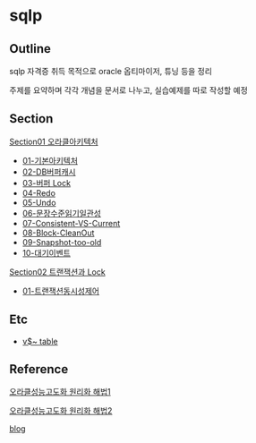 # sqlp



## Outline

sqlp 자격증 취득 목적으로 oracle 옵티마이저, 튜닝 등을 정리

주제를 요약하며 각각 개념을 문서로 나누고, 실습예제를 따로 작성할 예정





## Section

[Section01 오라클아키텍처](docs/section01)

- [01-기본아키텍처](docs/section01/01-기본아키텍처.md)
- [02-DB버퍼캐시](docs/section01/02-DB버퍼캐시.md)
- [03-버퍼 Lock](docs/section01/03-버퍼Lock.md)
- [04-Redo](docs/section01/04-Redo.md)
- [05-Undo](docs/section01/05-Undo.md)
- [06-문장수준읽기일관성](docs/section01/06-문장수준읽기일관성.md)
- [07-Consistent-VS-Current](docs/section01/07-Consistent-VS-Current.md)
- [08-Block-CleanOut](docs/section01/08-Block-CleanOut.md)
- [09-Snapshot-too-old](docs/section01/09-Snapshot-too-old.md)
- [10-대기이벤트](docs/section01/10-대기이벤트.md)

[Section02 트랜잭션과 Lock](docs/section02/00-outline.md)

- [01-트랜잭션동시성제어](docs/section02/01-트랜잭션동시성제어)





## Etc

- [v$~ table](docs/table/Dynamic-Performance-View.md)





## Reference

[오라클성능고도화 원리화 해법1](https://product.kyobobook.co.kr/detail/S000061696047)

[오라클성능고도화 원리화 해법2](https://product.kyobobook.co.kr/detail/S000061696048)

[blog](http://www.gurubee.net/article/87748)

